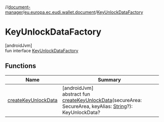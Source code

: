//[document-manager](../../../index.md)/[eu.europa.ec.eudi.wallet.document](../index.md)/[KeyUnlockDataFactory](index.md)

# KeyUnlockDataFactory

[androidJvm]\
fun interface [KeyUnlockDataFactory](index.md)

## Functions

| Name                                             | Summary                                                                                                                                                                                                            |
|--------------------------------------------------|--------------------------------------------------------------------------------------------------------------------------------------------------------------------------------------------------------------------|
| [createKeyUnlockData](create-key-unlock-data.md) | [androidJvm]<br>abstract fun [createKeyUnlockData](create-key-unlock-data.md)(secureArea: SecureArea, keyAlias: [String](https://kotlinlang.org/api/latest/jvm/stdlib/kotlin/-string/index.html)?): KeyUnlockData? |
